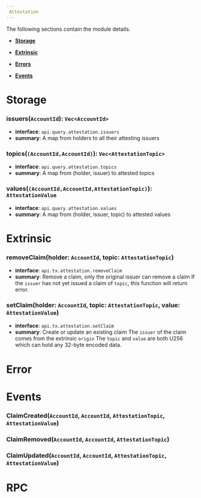 ```yaml
---
 Attestation
---
```


The following sections contain the module details. 

- **[Storage](#Storage)**

- **[Extrinsic](#Extrinsic)**

- **[Errors](#Error)**

- **[Events](#Events)**

 
# Storage
 
### issuers(`AccountId`): `Vec<AccountId>`
- **interface**: `api.query.attestation.issuers`
- **summary**:   A map from holders to all their attesting issuers 
 
### topics(`(AccountId,AccountId)`): `Vec<AttestationTopic>`
- **interface**: `api.query.attestation.topics`
- **summary**:   A map from (holder, issuer) to attested topics 
 
### values(`(AccountId,AccountId,AttestationTopic)`): `AttestationValue`
- **interface**: `api.query.attestation.values`
- **summary**:   A map from (holder, issuer, topic) to attested values 
 
# Extrinsic
 
### removeClaim(holder: `AccountId`, topic: `AttestationTopic`)
- **interface**: `api.tx.attestation.removeClaim`
- **summary**:   Remove a claim, only the original issuer can remove a claim If the `issuer` has not yet issued a claim of `topic`, this function will return error. 
 
### setClaim(holder: `AccountId`, topic: `AttestationTopic`, value: `AttestationValue`)
- **interface**: `api.tx.attestation.setClaim`
- **summary**:   Create or update an existing claim The `issuer` of the claim comes from the extrinsic `origin` The `topic` and `value` are both U256 which can hold any 32-byte encoded data. 
 
# Error
 
# Events
 
### ClaimCreated(`AccountId`, `AccountId`, `AttestationTopic`, `AttestationValue`)
 
### ClaimRemoved(`AccountId`, `AccountId`, `AttestationTopic`)
 
### ClaimUpdated(`AccountId`, `AccountId`, `AttestationTopic`, `AttestationValue`)
 
# RPC

